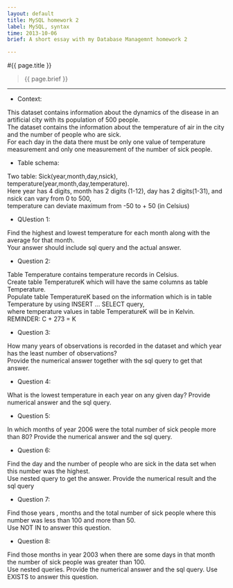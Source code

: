 ```yaml
---
layout: default
title: MySQL homework 2
label: MySQL, syntax 
time: 2013-10-06
brief: A short essay with my Database Managemnt homework 2

---
```

#{{ page.title }}
> {{ page.brief }}
**************

+ Context:  

This dataset contains information about the dynamics of the disease in an artificial city with its population of 500 people.   
The dataset contains the information about the temperature of air in the city and the number of people who are sick.   
For each day in the data there must be only one value of temperature measurement and only one measurement of the number of sick people.

+ Table schema:  

Two table: Sick(year,month,day,nsick), temperature(year,month,day,temperature).   
Here year has 4 digits, month has 2 digits (1-12), day has 2 digits(1-31), and nsick can vary from 0 to 500,   
temperature can deviate maximum from -50 to + 50 (in Celsius)

+ QUestion 1:  

Find the highest and lowest temperature for each month along with the average for that month.  
Your answer should include sql query and the actual answer.

+ Question 2:  

Table Temperature contains temperature records in Celsius.   
Create table TemperatureK which will have the same columns as table Temperature.   
Populate table TemperatureK based on the information which is in table Temperature by using INSERT ... SELECT query,   
where temperature values in table TemperatureK will be in Kelvin.
REMINDER: C + 273 = K

+ Question 3:  

How many years of observations is recorded in the dataset and which year has the least number of observations?   
Provide the numerical answer together with the sql query to get that answer.

+ Question 4:  

What is the lowest temperature in each year on any given day? Provide numerical answer and the sql query.

+ Question 5:  

In which months of year 2006 were the total number of sick people more than 80? Provide the numerical answer and the sql query.

+ Question 6:  

Find the day and the number of people who are sick in the data set when this number was the highest.   
Use nested query to get the answer. Provide the numerical result and the sql query

+ Question 7:  

Find those years , months and the total number of sick people where this number was less than 100 and more than 50.   
Use NOT IN to answer this question.

+ Question 8:  

Find those months in year 2003 when there are some days in that month the number of sick people was greater than 100.   
Use nested queries. Provide the numerical answer and the sql query. Use EXISTS to answer this question.
